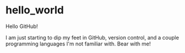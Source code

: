 # hello_world

Hello GitHub!

I am just starting to dip my feet in GitHub, version control, and a couple programming languages I'm not familiar with.
Bear with me!
